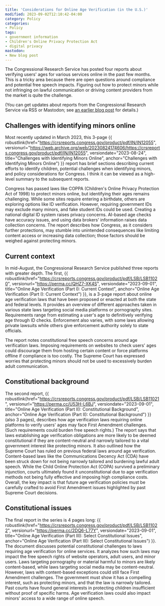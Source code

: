 ```yaml
---
title: 'Considerations for Online Age Verification (in the U.S.)'
modified: 2023-09-02T12:10:42-04:00
category: Policy
categories:
- Policy
tags:
- government information
- Children's Online Privacy Protection Act
- digital privacy
mastodon:
- New blog post
---
```

The Congressional Research Service has posted four reports about verifying users' ages for various services online in the past few months. 
This is a tricky area because there are open questions around compliance and potential free speech impacts. 
Figuring out how to protect minors while not infringing on lawful communication or driving content providers from the market is quite the challenge.

(You can get updates about reports from the Congressional Research Service via RSS or Mastodon; see [an earlier blog post](https://dltj.org/article/crs-rss/) for details.)


## Challenges with identifying minors online

Most recently updated in March 2023, this 3-page {{ robustlink(href="https://crsreports.congress.gov/product/pdf/IN/IN12055", versionurl="https://web.archive.org/web/20230824174606/https://crsreports.congress.gov/product/pdf/IN/IN12055", versiondate="2023-08-24", title="Challenges with Identifying Minors Online", anchor="Challenges with Identifying Minors Online") }} report has brief sections describing current efforts to identify children, potential challenges when identifying minors, and policy considerations for Congress. 
I think it can be viewed as a high-level summary to the subsequent reports. 

Congress has passed laws like COPPA (Children's Online Privacy Protection Act of 1998) to protect minors online, but identifying their ages remains challenging. 
While some sites require entering a birthdate, others are exploring options like ID verification. 
However, requiring government IDs may exclude many minors, and fake student IDs could be used. 
Creating a national digital ID system raises privacy concerns. 
AI-based age checks have accuracy issues, and using data brokers' information raises data collection concerns. 
The report describes how Congress, as it considers further protections, may stumble into unintended consequences like limiting content access or increasing data collection; those factors should be weighed against protecting minors.


## Current context

In mid-August, the Congressional Research Service published three reports with greater depth.  The first, {{ robustlink(href="https://crsreports.congress.gov/product/pdf/LSB/LSB11020", versionurl="https://perma.cc/QHZ7-XK4S", versiondate="2023-09-01", title="Online Age Verification (Part I): Current Context", anchor="Online Age Verification (Part I): Current Context") }}, is a 3-page report about online age verification laws that have been proposed or enacted at both the state and federal levels. 
It provides an overview of different approaches taken in various state laws targeting social media platforms or pornography sites. 
Requirements range from estimating a user's age to definitively verifying age through ID checks. 
Enforcement also varies, with some laws allowing private lawsuits while others give enforcement authority solely to state officials. 

The report notes constitutional free speech concerns around age verification laws. 
Imposing requirements on websites to check users' ages could discourage them from hosting certain content or force platforms offline if compliance is too costly. 
The Supreme Court has expressed worries that protecting minors should not be used to excessively burden adult communication.


## Constitutional background

The second report, {{ robustlink(href="https://crsreports.congress.gov/product/pdf/LSB/LSB11021", versionurl="https://perma.cc/U53H-L6BJ", versiondate="2023-09-01", title="Online Age Verification (Part II): Constitutional Background", anchor="Online Age Verification (Part II): Constitutional Background") }} (also 3 pages), describes how age verification laws requiring online platforms to verify users' ages may face First Amendment challenges. 
(Such requirements could burden free speech rights.) 
The report says that laws establishing age verification obligations are more likely to be deemed constitutional if they are content-neutral and narrowly tailored to a vital government interest like protecting minors. 
It also outlined how the Supreme Court has ruled on previous federal laws around age verification. 
Content-based laws like the Communications Decency Act (CDA) have been struck down for not being narrowly tailored and burdening lawful adult speech. 
While the Child Online Protection Act (COPA) survived a preliminary injunction, courts ultimately found it unconstitutional due to age verification methods not being fully effective and imposing high compliance costs.
Overall, the key impact is that future age verification policies must be carefully crafted to avoid First Amendment issues highlighted by past Supreme Court decisions.


## Constitutional issues

The final report in the series is 4 pages long: {{ robustlink(href="https://crsreports.congress.gov/product/pdf/LSB/LSB11022", versionurl="https://perma.cc/2DQ6-L77Y", versiondate="2023-09-01", title="Online Age Verification (Part III): Select Constitutional Issues", anchor="Online Age Verification (Part III): Select Constitutional Issues") }}.
The document discusses potential constitutional challenges to laws requiring age verification for online services. 
It analyzes how such laws may impact the free speech rights of website operators, adult users, and minor users. 
Laws targeting pornography or material harmful to minors are likely content-based, while laws targeting social media may be content-neutral. 
However, laws with content-based exceptions could still face First Amendment challenges. 
The government must show it has a compelling interest, such as protecting minors, and that the law is narrowly tailored. 
Past courts have found general interests in protecting children insufficient without proof of specific harms. 
Age verification laws could also impact minors' access to a wide range of online speech. 

